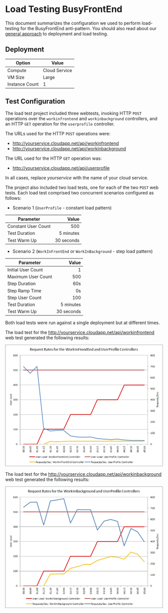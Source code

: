 # Load Testing BusyFrontEnd

This document summarizes the configuration we used to perform load-testing for the BusyFrontEnd anti-pattern. You should also read about our [general approach][general approach] to deployment and load testing.

## Deployment

 Option             | Value  
------------------- | -------------
Compute             | Cloud Service
VM Size             | Large
Instance Count      | 1

## Test Configuration

The load test project included three webtests, invoking HTTP `POST` operations over the `workinfrontend` and `workinbackground` controllers, and an HTTP `GET` operation for the `userprofile` controller.

The URLs used for the HTTP `POST` operations were:

- http://yourservice.cloudapp.net/api/workinfrontend
- http://yourservice.cloudapp.net/api/workinbackground

The URL used for the HTTP `GET` operation was:

- http://yourservice.cloudapp.net/api/userprofile

In all cases, replace *yourservice* with the name of your cloud service.

The project also included two load tests, one for each of the two `POST` web tests.
Each load test comprised two concurrent scenarios configured as follows:

- Scenario 1 (`UserProfile` - constant load pattern)

Parameter           | Value
------------------- | ------------:
Constant User Count | 500
Test Duration       | 5 minutes
Test Warm Up        | 30 seconds

- Scenario 2 (`WorkInFrontEnd` or `WorkInBackground` - step load pattern)

Parameter           | Value
------------------- | ------------:
Initial User Count  | 1
Maximum User Count  | 500
Step Duration       | 60s
Step Ramp Time      | 0s
Step User Count     | 100
Test Duration       | 5 minutes
Test Warm Up        | 30 seconds


Both load tests were run against a single deployment but at different times.

The load test for the http://yourservice.cloudapp.net/api/workinfrontend web test generated the following results:

![Load-test results][InitialLoadTestResults]

The load test for the http://yourservice.cloudapp.net/api/workinbackground web test generated the following results:

![Load-test results][LoadTestResultsBackground]

[general approach]: /LoadTesting.md

[InitialLoadTestResults]: Figures/InitialLoadTestResultsFrontEnd.jpg
[LoadTestResultsBackground]: Figures/LoadTestResultsBackground.jpg
